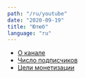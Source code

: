 ```yaml
---
path: "/ru/youtube"
date: "2020-09-19"
title: "Ютюб"
language: "ru"
---
```



- [О канале](/ru/youtube/about)
- [Число подписчиков](/ru/youtube/subscribers)
- [Цели монетизации](/ru/youtube/monetization)
